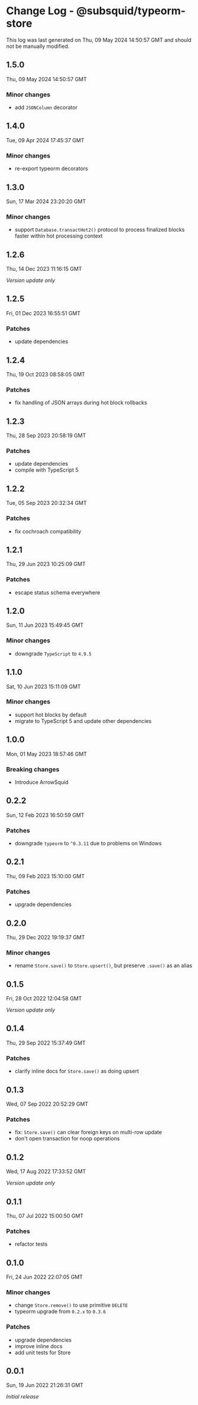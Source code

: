 # Change Log - @subsquid/typeorm-store

This log was last generated on Thu, 09 May 2024 14:50:57 GMT and should not be manually modified.

## 1.5.0
Thu, 09 May 2024 14:50:57 GMT

### Minor changes

- add `JSONColumn` decorator

## 1.4.0
Tue, 09 Apr 2024 17:45:37 GMT

### Minor changes

- re-export typeorm decorators

## 1.3.0
Sun, 17 Mar 2024 23:20:20 GMT

### Minor changes

- support `Database.transactHot2()` protocol to process finalized blocks faster within hot processing context

## 1.2.6
Thu, 14 Dec 2023 11:16:15 GMT

_Version update only_

## 1.2.5
Fri, 01 Dec 2023 16:55:51 GMT

### Patches

- update dependencies

## 1.2.4
Thu, 19 Oct 2023 08:58:05 GMT

### Patches

- fix handling of JSON arrays during hot block rollbacks

## 1.2.3
Thu, 28 Sep 2023 20:58:19 GMT

### Patches

- update dependencies
- compile with TypeScript 5

## 1.2.2
Tue, 05 Sep 2023 20:32:34 GMT

### Patches

- fix cochroach compatibility

## 1.2.1
Thu, 29 Jun 2023 10:25:09 GMT

### Patches

- escape status schema everywhere

## 1.2.0
Sun, 11 Jun 2023 15:49:45 GMT

### Minor changes

- downgrade `TypeScript` to `4.9.5`

## 1.1.0
Sat, 10 Jun 2023 15:11:09 GMT

### Minor changes

- support hot blocks by default
- migrate to TypeScript 5 and update other dependencies

## 1.0.0
Mon, 01 May 2023 18:57:46 GMT

### Breaking changes

- Introduce ArrowSquid

## 0.2.2
Sun, 12 Feb 2023 16:50:59 GMT

### Patches

- downgrade `typeorm` to `^0.3.11` due to problems on Windows

## 0.2.1
Thu, 09 Feb 2023 15:10:00 GMT

### Patches

- upgrade dependencies

## 0.2.0
Thu, 29 Dec 2022 19:19:37 GMT

### Minor changes

- rename `Store.save()` to `Store.upsert()`, but preserve `.save()` as an alias

## 0.1.5
Fri, 28 Oct 2022 12:04:58 GMT

_Version update only_

## 0.1.4
Thu, 29 Sep 2022 15:37:49 GMT

### Patches

- clarify inline docs for `Store.save()` as doing upsert

## 0.1.3
Wed, 07 Sep 2022 20:52:29 GMT

### Patches

- fix: `Store.save()` can clear foreign keys on multi-row update
- don't open transaction for noop operations

## 0.1.2
Wed, 17 Aug 2022 17:33:52 GMT

_Version update only_

## 0.1.1
Thu, 07 Jul 2022 15:00:50 GMT

### Patches

- refactor tests

## 0.1.0
Fri, 24 Jun 2022 22:07:05 GMT

### Minor changes

- change `Store.remove()` to use primitive `DELETE`
- typeorm upgrade from `0.2.x` to `0.3.6`

### Patches

- upgrade dependencies
- improve inline docs
- add unit tests for Store

## 0.0.1
Sun, 19 Jun 2022 21:26:31 GMT

_Initial release_

